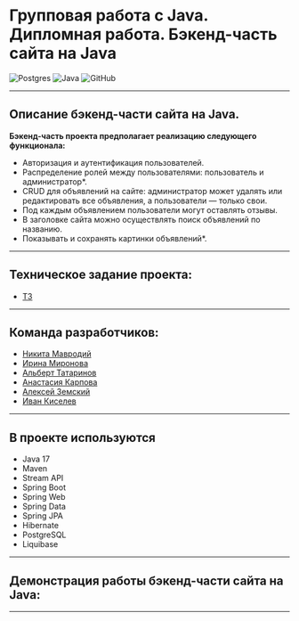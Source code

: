 

# Групповая работа с Java. Дипломная работа. Бэкенд-часть сайта на Java
![Postgres](https://img.shields.io/badge/postgres-%23316192.svg?style=for-the-badge&logo=postgresql&logoColor=white)
![Java](https://img.shields.io/badge/java-%23ED8B00.svg?style=for-the-badge&logo=java&logoColor=white)
![GitHub](https://img.shields.io/badge/github-%23121011.svg?style=for-the-badge&logo=github&logoColor=white)
___
## Описание бэкенд-части сайта на Java.
**Бэкенд-часть проекта предполагает реализацию следующего функционала:**

- Авторизация и аутентификация пользователей.
- Распределение ролей между пользователями: пользователь и администратор*.
- CRUD для объявлений на сайте: администратор может удалять или редактировать все объявления, а пользователи — только свои.
- Под каждым объявлением пользователи могут оставлять отзывы.
- В заголовке сайта можно осуществлять поиск объявлений по названию.
- Показывать и сохранять картинки объявлений*.
___
## Техническое задание проекта:
- [ТЗ](https://www.notion.so/df6a5add446d4811a83a27dc0f1a8cad)
___
## Команда разработчиков:
- [Никита Мавродий](https://github.com/nikitamavrodiy)
- [Ирина Миронова](https://github.com/irinamironova9)
- [Альберт Татаринов](https://github.com/letuu)
- [Анастасия Карпова](https://github.com/AnastasiaSergeeva05)
- [Алексей Земский](https://github.com/zemscky)
- [Иван Киселев](https://github.com/nonamecoderx)
___
## В проекте используются
- Java 17
- Maven
- Stream API
- Spring Boot
- Spring Web
- Spring Data
- Spring JPA
- Hibernate
- PostgreSQL
- Liquibase
___
## Демонстрация работы бэкенд-части сайта на Java:

___

